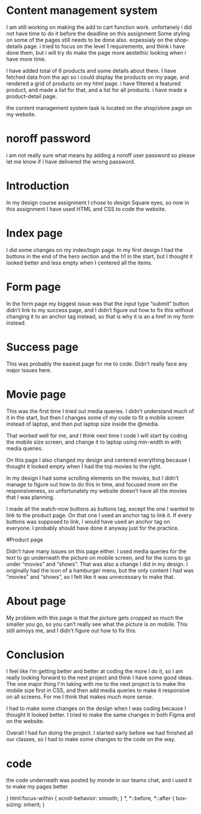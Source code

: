 # Content management system
I am still working on making the add to cart function work. unfortanely i did not have time to do it before the deadline on this assignment
Some styling on some of the pages still needs to be done also. ecpessialy on the shop-details page.
i tried to focus on the level 1 requirements, and think i have done them, but i will try do make the page more aestethic looking when i have more time.

I have added total of 6 products and some details about them. I have fetched data from the api so i could display the products on my page, and rendered a grid of products on my html page. i have filtered a featured product, and made a list for that, and a list for all products. i have made a product-detail page.

the content management system task is located on the shop/store page on my website.

# noroff password
i am not really sure what means by adding a noroff user password so please let me know if i have delivered the wrong password.







# Introduction 

 In my design course assignment I chose to design Square eyes, so now in this assignment I have used HTML and CSS to code the website. 

 # Index page 

I did some changes on my index/login page. In my first design I had the buttons in the end of the hero section and the h1 in the start, but I thought it looked better and less empty when I centered all the items. 

 # Form page 

In the form page my biggest issue was that the input type “submit” button didn’t link to my success page, and I didn’t figure out how to fix this without changing it to an anchor tag instead, so that is why it is an a href in my form instead.  

 # Success page 

This was probably the easiest page for me to code. Didn't really face any major issues here. 

 # Movie page 

This was the first time I tried out media queries. I didn’t understand much of it in the start, but then I changes some of my code to fit a mobile screen instead of laptop, and then put laptop size inside the @media.  

That worked well for me, and I think next time I code I will start by coding the mobile size screen, and change it to laptop using min-width in with media queries. 

On this page I also changed my design and centered everything because I thought it looked empty when I had the top movies to the right. 

In my design I had some scrolling elements on the movies, but I didn’t manage to figure out how to do this in time, and focused more on the responsiveness, so unfortunately my website doesn’t have all the movies that I was planning. 

I made all the watch-now buttons as buttons tag, except the one I wanted to link to the product page. On that one I used an anchor tag to link it. If every buttons was supposed to link, I would have used an anchor tag on everyone. I probably should have done it anyway just for the practice.  

 #Product page 

 Didn't have many issues on this page either. I used media queries for the text to go underneath the picture on mobile screen, and for the icons to go under “movies” and “shows”. That was also a change I did in my design. I originally had the icon of a hamburger menu, but the only content I had was “movies” and “shows”, so I felt like it was unnecessary to make that. 

 # About page 

My problem with this page is that the picture gets cropped so much the smaller you go, so you can’t really see what the picture is on mobile. This still annoys me, and I didn’t figure out how to fix this. 

 # Conclusion 

I feel like I’m getting better and better at coding the more I do it, so I am really looking forward to the next project and think I have some good ideas. The one major thing I'm taking with me to the next project is to make the mobile size first in CSS, and then add media queries to make it responsive on all screens. For me I think that makes much more sense. 

I had to make some changes on the design when I was coding because I thought It looked better. I tried to make the same changes in both Figma and on the website. 

Overall I had fun doing the project. I started early before we had finished all our classes, so I had to make some changes to the code on the way. 

# code
the code underneath was posted by monde in our teams chat, and i used it to make my pages better 

}
html:focus-within {
  scroll-behavior: smooth;
}
*,
*::before,
*::after {
  box-sizing: inherit;
}

